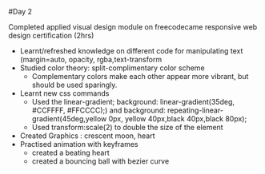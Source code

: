 #Day 2

Completed applied visual design module on freecodecame responsive web design certification (2hrs)
- Learnt/refreshed knowledge on different code for manipulating text (margin=auto, opacity, rgba,text-transform
- Studied color theory: split-complimentary color scheme
    - Complementary colors make each other appear more vibrant, but should be used sparingly.
- Learnt new css commands
    - Used the linear-gradient; background: linear-gradient(35deg, #CCFFFF, #FFCCCC);) and background: repeating-linear-gradient(45deg,yellow 0px, yellow 40px,black 40px,black 80px);
    - Used transform:scale(2) to double the size of the element
- Created Graphics : crescent moon, heart
- Practised animation with keyframes
    - created a beating heart
    - created a bouncing ball with bezier curve